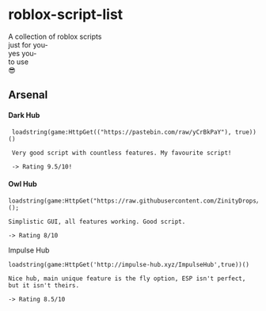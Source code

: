 # roblox-script-list
A collection of roblox scripts
<br>
just for you-
<br>
yes you-
<br>
to use
<br>
😎

## Arsenal

#### Dark Hub
```
 loadstring(game:HttpGet(("https://pastebin.com/raw/yCrBkPaY"), true))()
 
 Very good script with countless features. My favourite script!
 
 -> Rating 9.5/10!
 ```
 
#### Owl Hub
```
loadstring(game:HttpGet("https://raw.githubusercontent.com/ZinityDrops/OwlHubLink/master/OwlHubBack.lua"))();

Simplistic GUI, all features working. Good script.

-> Rating 8/10
```
Impulse Hub
```
loadstring(game:HttpGet('http://impulse-hub.xyz/ImpulseHub',true))()

Nice hub, main unique feature is the fly option, ESP isn't perfect, but it isn't theirs.

-> Rating 8.5/10
```

